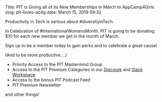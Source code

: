 Title: PIT is Giving all of its New Memberships in March to AppCamp4Girls
slug: pit-loves-ac4g
date: March 15, 2019 09:32

Productivity in Tech is serious about #diversityinTech. 

In Celebration of #InternationalWomensMonth. PIT is going to be donating $10 for each new member we get in the month of March.

Sign up to be a member today to gain perks and to celebrate a great cause! 

(And to be more productive....)

* Priority Access to the PIT Mastermind Group
* Access to the PIT Premium Categories in our [Discoure](discourse.productivityintech.com) and [Slack Workspace](https://join.slack.com/t/productivedevs/shared_invite/enQtNDcxNDE5NjAzMjM1LTQ1ZWVjNThhNDE4OTY5YmQ1NzQ0ZWM4NDg2MDIyODZhZjg2Yzk4YzMyNmQzMTI2MTRhYTBlMDI4YzkxZTQwYTk)
* Access to the bonus PIT Podcast Feed
* PIT Premium Newsletter

and other things!
